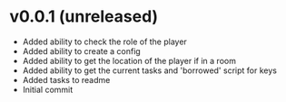 # v0.0.1 (unreleased)
- Added ability to check the role of the player
- Added ability to create a config
- Added ability to get the location of the player if in a room
- Added ability to get the current tasks and 'borrowed' script for keys
- Added tasks to readme
- Initial commit